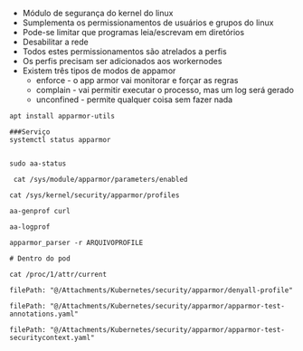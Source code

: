 - Módulo de segurança do kernel do linux
- Sumplementa os permissionamentos de usuários e grupos do linux
- Pode-se limitar que programas leia/escrevam em diretórios
- Desabilitar a rede
- Todos estes permissionamentos são atrelados a perfis
- Os perfis precisam ser adicionados aos workernodes
- Existem três tipos de modos de appamor
	- enforce - o app armor vai monitorar e forçar as regras
	- complain - vai permitir executar o processo, mas um log será gerado
	- unconfined - permite qualquer coisa sem fazer nada

```shell title:"Instala o apparmor"
apt install apparmor-utils
```

```shell title:"checar se o apparmor está rodando"
###Serviço
systemctl status apparmor


sudo aa-status

 cat /sys/module/apparmor/parameters/enabled
```


```shell title:"Listar todos os profiles disponíveis"
cat /sys/kernel/security/apparmor/profiles
```

```shell title:"Gera um profile para o curl"
aa-genprof curl
```

```shell title:"Lsita a aprova todos os recursos utilizado pela aplicação"
aa-logprof
```

```shell title:"carrega um arquivo de profile do apparmor"
apparmor_parser -r ARQUIVOPROFILE
```

```shell title:"Recupera qual é o perfil que está sendo utilizado"
# Dentro do pod

cat /proc/1/attr/current
```

```reference
filePath: "@/Attachments/Kubernetes/security/apparmor/denyall-profile"
```



```reference
filePath: "@/Attachments/Kubernetes/security/apparmor/apparmor-test-annotations.yaml"
```

```reference
filePath: "@/Attachments/Kubernetes/security/apparmor/apparmor-test-securitycontext.yaml"
```
